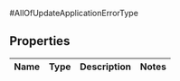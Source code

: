 #AllOfUpdateApplicationErrorType

## Properties
Name | Type | Description | Notes
------------ | ------------- | ------------- | -------------

